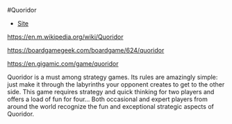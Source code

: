 #Quoridor

- [Site](https://alexhedley.github.io/quoridor)

https://en.m.wikipedia.org/wiki/Quoridor

https://boardgamegeek.com/boardgame/624/quoridor

https://en.gigamic.com/game/quoridor

Quoridor is a must among strategy games. Its rules are amazingly simple: just make it through the labyrinths your opponent creates to get to the other side. This game requires strategy and quick thinking for two players and offers a load of fun for four... Both occasional and expert players from around the world recognize the fun and exceptional strategic aspects of Quoridor.